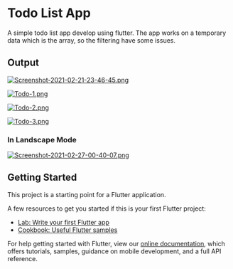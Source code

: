 # Todo List App 

A simple todo list app develop using flutter. The app works on a temporary data which is the array, so the filtering have some issues.
 
## Output

[![Screenshot-2021-02-21-23-46-45.png](https://i.postimg.cc/mg9V6jHN/Screenshot-2021-02-21-23-46-45.png)](https://postimg.cc/pm2DmDkp)

[![Todo-1.png](https://i.postimg.cc/fTGtT2ht/Todo-1.png)](https://postimg.cc/gnKkgKjm)

[![Todo-2.png](https://i.postimg.cc/yYc994jX/Todo-2.png)](https://postimg.cc/8jkjQYqj)

[![Todo-3.png](https://i.postimg.cc/bwPn9CFX/Todo-3.png)](https://postimg.cc/ZCf0TcSj)

### In Landscape Mode

[![Screenshot-2021-02-27-00-40-07.png](https://i.postimg.cc/PJWs0MxJ/Screenshot-2021-02-27-00-40-07.png)](https://postimg.cc/rRwPrx52)

## Getting Started

This project is a starting point for a Flutter application.

A few resources to get you started if this is your first Flutter project:

- [Lab: Write your first Flutter app](https://flutter.dev/docs/get-started/codelab)
- [Cookbook: Useful Flutter samples](https://flutter.dev/docs/cookbook)

For help getting started with Flutter, view our
[online documentation](https://flutter.dev/docs), which offers tutorials,
samples, guidance on mobile development, and a full API reference.
